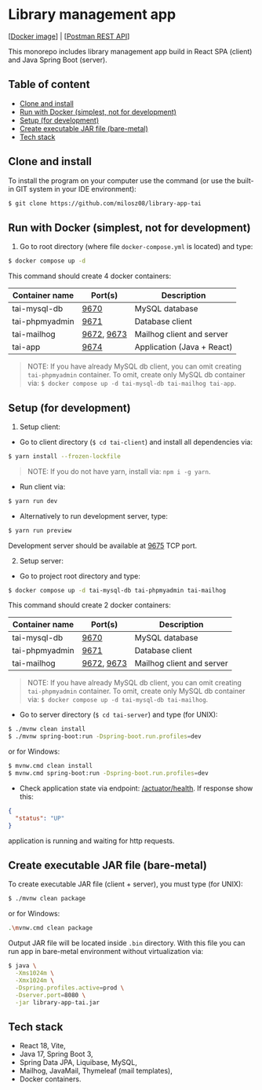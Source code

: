 # Library management app

[[Docker image](https://hub.docker.com/r/milosz08/library-app-tai)] |
[[Postman REST API](https://www.postman.com/navigation-architect-44725773/tai/collection/ufvyq5e/tai-rest-api)]

This monorepo includes library management app build in React SPA (client) and Java Spring Boot
(server).

## Table of content

* [Clone and install](#clone-and-install)
* [Run with Docker (simplest, not for development)](#run-with-docker-simplest-not-for-development)
* [Setup (for development)](#setup-for-development)
* [Create executable JAR file (bare-metal)](#create-executable-jar-file-bare-metal)
* [Tech stack](#tech-stack)

## Clone and install

To install the program on your computer use the command (or use the built-in GIT system in your IDE
environment):

```bash
$ git clone https://github.com/milosz08/library-app-tai
```

## Run with Docker (simplest, not for development)

1. Go to root directory (where file `docker-compose.yml` is located) and type:

```bash
$ docker compose up -d
```

This command should create 4 docker containers:

| Container name | Port(s)                                                      | Description                |
|----------------|--------------------------------------------------------------|----------------------------|
| tai-mysql-db   | [9670](http://localhost:9670)                                | MySQL database             |
| tai-phpmyadmin | [9671](http://localhost:9671)                                | Database client            |
| tai-mailhog    | [9672](http://localhost:9672), [9673](http://localhost:9673) | Mailhog client and server  |
| tai-app        | [9674](http://localhost:9674)                                | Application (Java + React) |

> NOTE: If you have already MySQL db client, you can omit creating `tai-phpmyadmin` container. To
> omit, create only MySQL db container
> via: `$ docker compose up -d tai-mysql-db tai-mailhog tai-app`.

## Setup (for development)

1. Setup client:

* Go to client directory (`$ cd tai-client`) and install all dependencies via:

```bash
$ yarn install --frozen-lockfile
```

> NOTE: If you do not have yarn, install via: `npm i -g yarn`.

* Run client via:

```bash
$ yarn run dev
```

* Alternatively to run development server, type:

```bash
$ yarn run preview
```

Development server should be available at [9675](http://localhost:9675) TCP port.

2. Setup server:

* Go to project root directory and type:

```bash
$ docker compose up -d tai-mysql-db tai-phpmyadmin tai-mailhog
```

This command should create 2 docker containers:

| Container name | Port(s)                                                      | Description               |
|----------------|--------------------------------------------------------------|---------------------------|
| tai-mysql-db   | [9670](http://localhost:9670)                                | MySQL database            |
| tai-phpmyadmin | [9671](http://localhost:9671)                                | Database client           |
| tai-mailhog    | [9672](http://localhost:9672), [9673](http://localhost:9673) | Mailhog client and server |

> NOTE: If you have already MySQL db client, you can omit creating `tai-phpmyadmin` container. To
> omit, create only
> MySQL db container via: `$ docker compose up -d tai-mysql-db tai-mailhog`.

* Go to server directory (`$ cd tai-server`) and type (for UNIX):

```bash
$ ./mvnw clean install
$ ./mvnw spring-boot:run -Dspring-boot.run.profiles=dev
```

or for Windows:

```bash
$ mvnw.cmd clean install
$ mvnw.cmd spring-boot:run -Dspring-boot.run.profiles=dev
```

* Check application state via endpoint: [/actuator/health](http://localhost:9674/actuator/health).
  If response show
  this:

```json
{
  "status": "UP"
}
```

application is running and waiting for http requests.

## Create executable JAR file (bare-metal)

To create executable JAR file (client + server), you must type (for UNIX):

```bash
$ ./mvnw clean package
```

or for Windows:

```bash
.\mvnw.cmd clean package
```

Output JAR file will be located inside `.bin` directory. With this file you can run app in
bare-metal environment without virtualization via:

```bash
$ java \
  -Xms1024m \
  -Xmx1024m \
  -Dspring.profiles.active=prod \
  -Dserver.port=8080 \
  -jar library-app-tai.jar
```

## Tech stack

* React 18, Vite,
* Java 17, Spring Boot 3,
* Spring Data JPA, Liquibase, MySQL,
* Mailhog, JavaMail, Thymeleaf (mail templates),
* Docker containers.
